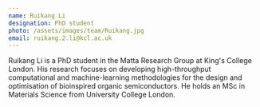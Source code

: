```yaml
---
name: Ruikang Li
designation: PhD student
photo: /assets/images/team/Ruikang.jpg
email: ruikang.2.li@kcl.ac.uk
---
```


Ruikang Li is a PhD student in the Matta Research Group at King's College London. His research focuses on developing high-throughput computational and machine-learning methodologies for the design and optimisation of bioinspired organic semiconductors. He holds an MSc in Materials Science from University College London.